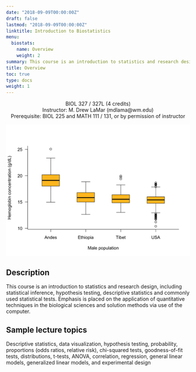 ```yaml
---
date: "2018-09-09T00:00:00Z"
draft: false
lastmod: "2018-09-09T00:00:00Z"
linktitle: Introduction to Biostatistics
menu:
  biostats:
    name: Overview
    weight: 2
summary: This course is an introduction to statistics and research design, including statistical inference, hypothesis testing, descriptive statistics and commonly used statistical tests. Emphasis is placed on the application of quantitative techniques in the biological sciences and solution methods via use of the computer.
title: Overview
toc: true
type: docs
weight: 1
---
```


<center>
BIOL 327 / 327L (4 credits)<br>
Instructor: M. Drew LaMar (mdlama@wm.edu)<br>
Prerequisite: BIOL 225 and MATH 111 / 131, or by permission of instructor<br>

![alternative text for search engines](boxplots.png)
</center>

## Description

This course is an introduction to statistics and research design, including statistical inference, hypothesis testing, descriptive statistics and commonly used statistical tests. Emphasis is placed on the application of quantitative techniques in the biological sciences and solution methods via use of the computer.

## Sample lecture topics

Descriptive statistics, data visualization, hypothesis testing, probability, proportions (odds ratios, relative risk), chi-squared tests, goodness-of-fit tests, distributions, t-tests, ANOVA, correlation, regression, general linear models, generalized linear models, and experimental design
